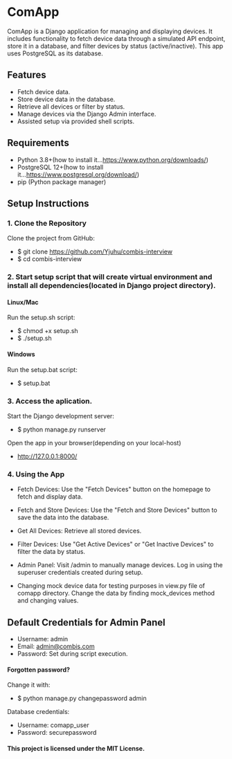 # ComApp
ComApp is a Django application for managing and displaying devices. It includes functionality to fetch device data through a simulated API endpoint, store it in a database, and filter devices by status (active/inactive). This app uses PostgreSQL as its database.

## Features
- Fetch device data.
- Store device data in the database.
- Retrieve all devices or filter by status.
- Manage devices via the Django Admin interface.
- Assisted setup via provided shell scripts.

## Requirements
- Python 3.8+(how to install it...https://www.python.org/downloads/)
- PostgreSQL 12+(how to install it...https://www.postgresql.org/download/)
- pip (Python package manager)

## Setup Instructions
### 1. Clone the Repository
Clone the project from GitHub:
- $ git clone https://github.com/Yjuhu/combis-interview
- $ cd combis-interview

### 2. Start setup script that will create virtual environment and install all dependencies(located in Django project directory).
#### Linux/Mac
Run the setup.sh script:
- $ chmod +x setup.sh
- $ ./setup.sh

#### Windows
Run the setup.bat script:
- $ setup.bat

### 3. Access the aplication.
Start the Django development server:
- $ python manage.py runserver

Open the app in your browser(depending on your local-host)
- http://127.0.0.1:8000/

### 4. Using the App
- Fetch Devices: Use the "Fetch Devices" button on the homepage to fetch and display data.

- Fetch and Store Devices: Use the "Fetch and Store Devices" button to save the data into the database.

- Get All Devices: Retrieve all stored devices.

- Filter Devices: Use "Get Active Devices" or "Get Inactive Devices" to filter the data by status.

- Admin Panel: Visit /admin to manually manage devices. Log in using the superuser credentials created during setup.

- Changing mock device data for testing purposes in view.py file of comapp directory. Change the data by finding mock_devices method and changing values. 

## Default Credentials for Admin Panel
- Username: admin
- Email: admin@combis.com
- Password: Set during script execution.

#### Forgotten password?
Change it with:
- $ python manage.py changepassword admin

Database credentials:
- Username: comapp_user
- Password: securepassword

#### This project is licensed under the MIT License.

